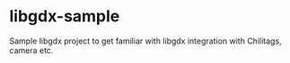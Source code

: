libgdx-sample
=============

Sample libgdx project to get familiar with libgdx integration with Chilitags, camera etc.
